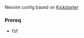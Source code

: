 Neovim config based on [Kickstarter](https://github.com/nvim-lua/kickstart.nvim/tree/master)

### Prereq

- fzf

